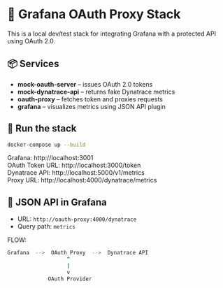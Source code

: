 # 🔐 Grafana OAuth Proxy Stack

This is a local dev/test stack for integrating Grafana with a protected API using OAuth 2.0.

## 📦 Services

- **mock-oauth-server** – issues OAuth 2.0 tokens
- **mock-dynatrace-api** – returns fake Dynatrace metrics
- **oauth-proxy** – fetches token and proxies requests
- **grafana** – visualizes metrics using JSON API plugin

## 🚀 Run the stack

```bash
docker-compose up --build
```

Grafana: http://localhost:3001  
OAuth Token URL: http://localhost:3000/token  
Dynatrace API: http://localhost:5000/v1/metrics  
Proxy URL: http://localhost:4000/dynatrace/metrics

## 🔐 JSON API in Grafana

- URL: `http://oauth-proxy:4000/dynatrace`
- Query path: `metrics`

FLOW:
```bash
Grafana  -->  OAuth Proxy  -->  Dynatrace API
                   ^
                   |
                   v
             OAuth Provider
```
